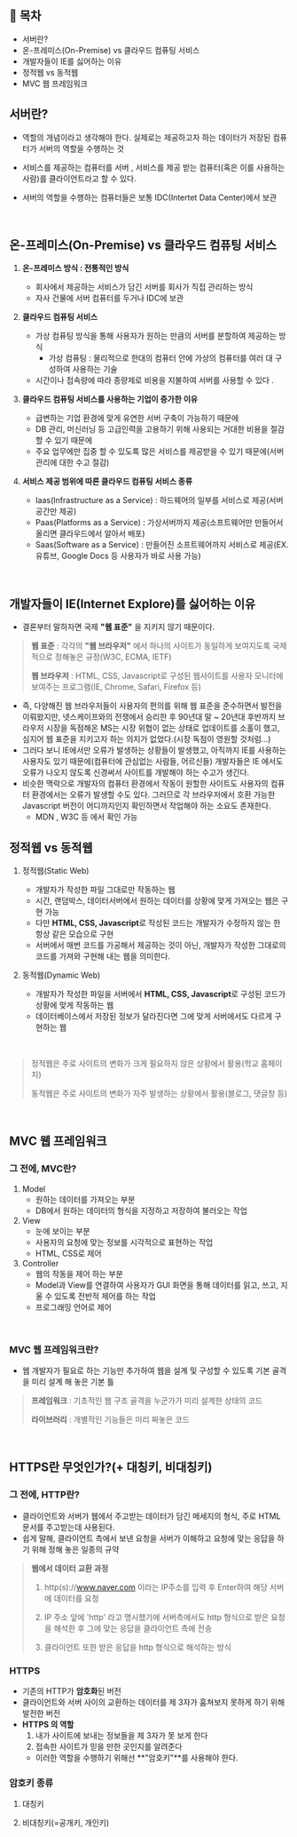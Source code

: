 ## :pushpin: **목차**
- 서버란?
- 온-프레미스(On-Premise) vs 클라우드 컴퓨팅 서비스
- 개발자들이 IE를 싫어하는 이유 
- 정적웹 vs 동적웹
- MVC 웹 프레임워크
## 서버란? 

- 역할의 개념이라고 생각해야 한다. 실제로는 제공하고자 하는 데이터가 저장된 컴퓨터가 서버의 역할을 수행하는 것

- 서비스를 제공하는 컴퓨터를 서버 , 서비스를 제공 받는 컴퓨터(혹은 이를 사용하는 사람)를 클라이언트라고 할 수 있다.

- 서버의 역할을 수행하는 컴퓨터들은 보통 IDC(Intertet Data Center)에서 보관

</br>

## 온-프레미스(On-Premise) vs 클라우드 컴퓨팅 서비스 

1. **온-프레미스 방식 : 전통적인 방식**

   - 회사에서 제공하는 서비스가 담긴 서버를 회사가 직접 관리하는 방식
   - 자사 건물에 서버 컴퓨터를 두거나 IDC에 보관 

2. **클라우드 컴퓨팅 서비스**

   - 가상 컴퓨팅 방식을 통해 사용자가 원하는 만큼의 서버를 분할하여 제공하는 방식
     - 가상 컴퓨팅 : 물리적으로 한대의 컴퓨터 안에 가상의 컴퓨터를 여러 대 구성하여 사용하는 기술
   - 시간이나 접속량에 따라 종량제로 비용을 지불하여 서버를 사용할 수 있다 .

3. **클라우드 컴퓨팅 서비스를 사용하는 기업이 증가한 이유**
   - 급변하는 기업 환경에 맞게 유연한 서버 구축이 가능하기 때문에
   - DB 관리, 머신러닝 등 고급인력을 고용하기 위해 사용되는 거대한 비용을 절감할 수 있기 때문에
   - 주요 업무에만 집중 할 수 있도록 많은 서비스를 제공받을 수 있기 때문에(서버 관리에 대한 수고 절감)

4. **서비스 제공 범위에 따른 클라우드 컴퓨팅 서비스 종류**
   - Iaas(Infrastructure as a Service) : 하드웨어의 일부를 서비스로 제공(서버공간만 제공)
   - Paas(Platforms as a Service) : 가상서버까지 제공(소프트웨어만 만들어서 올리면 클라우드에서 알아서 배포)
   - Saas(Software as a Service) : 만들어진 소프트웨어까지 서비스로 제공(EX. 유튜브, Google Docs 등 사용자가 바로 사용 가능)

</br>

## **개발자들이 IE(Internet Explore)를 싫어하는 이유**
- 결론부터 말하자면 국제 **"웹 표준"** 을 지키지 않기 때문이다. 

> **웹 표준** : 각각의 **"웹 브라우저"** 에서 하나의 사이트가 동일하게 보여지도록 국제적으로 정해놓은 규정(W3C, ECMA, IETF)
>
> **웹 브라우저** : HTML, CSS, Javascript로 구성된 웹사이트를 사용자 모니터에 보여주는 프로그램(IE, Chrome, Safari, Firefox 등)

- 즉, 다양해진 웹 브라우저들이 사용자의 편의를 위해 웹 표준을 준수하면서 발전을 이뤄왔지만, 넷스케이프와의 전쟁에서 승리한 후 90년대 말 ~ 20년대 후반까지 브라우저 시장을 독점해온 MS는 시장 위협이 없는 상태로 업데이트를 소홀이 했고, 심지어 웹 표준을 지키고자 하는 의지가 없었다.(시장 독점이 영원할 것처럼...)
- 그러다 보니 IE에서만 오류가 발생하는 상황들이 발생했고, 아직까지 IE를 사용하는 사용자도 있기 때문에(컴퓨터에 관심없는 사람들, 어르신들) 개발자들은 IE 에서도 오류가 나오지 않도록 신경써서 사이트를 개발해야 하는 수고가 생긴다.
- 비슷한 맥락으로 개발자의 컴퓨터 환경에서 작동이 원할한 사이트도 사용자의 컴퓨터 환경에서는 오류가 발생할 수도 있다. 그러므로 각 브라우저에서 호환 가능한 Javascript 버전이 어디까지인지 확인하면서 작업해야 하는 소요도 존재한다.
   - MDN , W3C 등 에서 확인 가능

## **정적웹 vs 동적웹**
   1. 정적웹(Static Web) 
      - 개발자가 작성한 파일 그대로만 작동하는 웹
      - 시간, 랜덤박스, 데이터서버에서 원하는 데이터를 상황에 맞게 가져오는 웹은 구현 가능
      - 다만 **HTML, CSS, Javascript**로 작성된 코드는 개발자가 수정하지 않는 한 항상 같은 모습으로 구현
      - 서버에서 매번 코드를 가공해서 제공하는 것이 아닌, 개발자가 작성한 그대로의 코드를 가져와 구현해 내는 웹을 의미한다. 

   2. 동적웹(Dynamic Web)
      - 개발자가 작성한 파일을 서버에서 **HTML, CSS, Javascript**로 구성된 코드가 상황에 맞게 작동하는 웹
      - 데이터베이스에서 저장된 정보가 달라진다면 그에 맞게 서버에서도 다르게 구현하는 웹
      
</br>

   > 정적웹은 주로 사이트의 변화가 크게 필요하지 않은 상황에서 활용(학교 홈페이지)
   >
   > 동적웹은 주로 사이트의 변화가 자주 발생하는 상황에서 활용(블로그, 댓글창 등)

</br>

## **MVC 웹 프레임워크**
### 그 전에, MVC란?
1. Model
   - 원하는 데이터를 가져오는 부분
   - DB에서 원하는 데이터의 형식을 지정하고 저장하여 불러오는 작업
2. View
   - 눈에 보이는 부분
   - 사용자의 요청에 맞는 정보를 시각적으로 표현하는 작업
   - HTML, CSS로 제어
3. Controller
   - 웹의 작동을 제어 하는 부분 
   - Model과 View를 연결하여 사용자가 GUI 화면을 통해 데이터를 읽고, 쓰고, 지울 수 있도록 전반적 제어를 하는 작업
   - 프로그래밍 언어로 제어

<br>

### MVC 웹 프레임워크란?
- 웹 개발자가 필요로 하는 기능만 추가하여 웹을 설계 및 구성할 수 있도록 기본 골격을 미리 설계 해 놓은 기본 틀

> **프레임워크** : 기초적인 웹 구조 골격을 누군가가 미리 설계한 상태의 코드
>
> **라이브러리** : 개별적인 기능들은 미리 짜놓은 코드

<br>

## **HTTPS란 무엇인가?(+ 대칭키, 비대칭키)**
### 그 전에, HTTP란? 
- 클라이언트와 서버가 웹에서 주고받는 데이터가 담긴 메세지의 형식, 주로 HTML 문서를 주고받는데 사용된다.
- 쉽게 말해, 클라이언트 측에서 보낸 요청을 서버가 이해하고 요청에 맞는 응답을 하기 위해 정해 놓은 일종의 규약

> **웹에서 데이터 교환 과정**
> 1. http(s)://www.naver.com 이라는 IP주소를 입력 후 Enter하여 해당 서버에 데이터를 요청
>
> 2. IP 주소 앞에  'http' 라고 명시했기에 서버측에서도 http 형식으로 받은 요청을 해석한 후 그에 맞는 응답을 클라이언트 측에 전송
>
> 3. 클라이언트 또한 받은 응답을 http 형식으로 해석하는 방식

### **HTTPS**
- 기존의 HTTP가 **암호화**된 버전
- 클라이언트와 서버 사이의 교환하는 데이터를 제 3자가 훔쳐보지 못하게 하기 위해 발전한 버전
- **HTTPS 의 역할**
   1. 내가 사이트에 보내는 정보들을 제 3자가 못 보게 한다
   2. 접속한 사이트가 믿을 만한 곳인지를 알려준다
   - 이러한 역할을 수행하기 위해선 **"암호키"**를 사용해야 한다.

### 암호키 종류
1. 대칭키

2. 비대칭키(=공개키, 개인키)